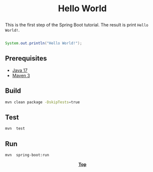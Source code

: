 # <p align="center">Hello World</p>

This is the first step of the Spring Boot tutorial. The result is print `Hello World!`.

```java

System.out.println("Hello World!");

```

## Prerequisites

* [Java 17](https://www.oracle.com/de/java/technologies/downloads/)
* [Maven 3](https://maven.apache.org/index.html)

## Build

```bash
mvn clean package -DskipTests=true
```

## Test

```bash
mvn  test
```

## Run

```bash
mvn  spring-boot:run
```

**<p align="center">[Top](#Hello-World)</p>**